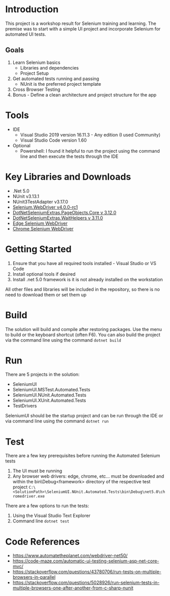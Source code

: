 # Introduction 
This project is a workshop result for Selenium training and learning.  The premise was to start with a simple UI project and incorporate Selenium for automated UI tests.

## Goals
1. Learn Selenium basics
    - Libraries and dependencies
    - Project Setup
2. Get automated tests running and passing
    - NUnit is the preferred project template
3. Cross Browser Testing
4. Bonus - Define a clean architecture and project structure for the app

# Tools
- IDE
    - Visual Studio 2019 version 16.11.3 - Any edition (I used Community)
    - Visual Studio Code version 1.60
- Optional
    - Powershell: I found it helpful to run the project using the command line and then execute the tests through the IDE

# Key Libraries and Downloads
- .Net 5.0
- NUnit v3.13.1
- NUnit3TestAdapter v3.17.0
- [Selenium.WebDriver v4.0.0-rc1](https://www.nuget.org/packages/Selenium.WebDriver/4.0.0-rc1)
- [DotNetSeleniumExtras.PageObjects.Core v 3.12.0](https://www.nuget.org/packages/DotNetSeleniumExtras.PageObjects.Core)
- [DotNetSeleniumExtras.WaitHelpers v 3.11.0](https://www.nuget.org/packages/DotNetSeleniumExtras.WaitHelpers)
- [Edge Selenium WebDriver](https://developer.microsoft.com/en-us/microsoft-edge/tools/webdriver/)
- [Chrome Selenium WebDriver](https://chromedriver.chromium.org/downloads)

# Getting Started
1.	Ensure that you have all required tools installed - Visual Studio or VS Code
2.	Install optional tools if desired
3.	Install .net 5.0 framework is it is not already installed on the workstation

All other files and libraries will be included in the repository, so there is no need to download them or set them up

# Build
The solution will build and compile after restoring packages.  Use the menu to build or the keyboard shortcut (often F6).  You can also build the project via the command line using the command `dotnet build`

# Run
There are 5 projects in the solution:
- SeleniumUI
- SeleniumUI.MSTest.Automated.Tests
- SeleniumUI.NUnit.Automated.Tests
- SeleniumUI.XUnit.Automated.Tests
- TestDrivers

SeleniumUI should be the startup project and can be run through the IDE or via command line using the command `dotnet run`

# Test
There are a few key prerequisites before running the Automated Selenium tests
1. The UI must be running
2. Any browser web drivers: edge, chrome, etc... must be downloaded and within the bin\Debug\<framework> directory of the respective test project
`C:\<SolutionPath>\SeleniumUI.NUnit.Automated.Tests\bin\Debug\net5.0\chromedriver.exe`

There are a few options to run the tests:
1. Using the Visual Studio Text Explorer
2. Command line `dotnet test`

# Code References
- https://www.automatetheplanet.com/webdriver-net50/
- https://code-maze.com/automatic-ui-testing-selenium-asp-net-core-mvc/
- https://stackoverflow.com/questions/43780706/run-tests-on-multiple-browsers-in-parallel
- https://stackoverflow.com/questions/5028926/run-selenium-tests-in-multiple-browsers-one-after-another-from-c-sharp-nunit